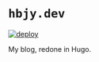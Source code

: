 # `hbjy.dev`

[![deploy](https://github.com/hbjydev/hbjydev.github.io/actions/workflows/hugo.yml/badge.svg)](https://github.com/hbjydev/hbjydev.github.io/actions/workflows/hugo.yml)

My blog, redone in Hugo.
